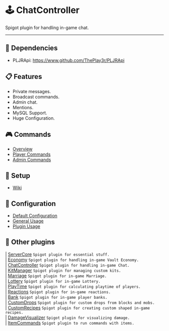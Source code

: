 # 🕹 ChatController
Spigot plugin for handling in-game chat.

----

## 🔧 Dependencies
- PLJRApi: https://www.github.com/ThePlay3r/PLJRApi

## 📋 Features
- Private messages.
- Broadcast commands.
- Admin chat.
- Mentions.
- MySQL Support.
- Huge Configuration.

## 🎮 Commands
- [Overview](https://github.com/ThePlay3r/ChatController/wiki/Commands-And-Permissions#overview)
- [Player Commands](https://github.com/ThePlay3r/ChatController/wiki/Commands-And-Permissions#player-commands)
- [Admin Commands](https://github.com/ThePlay3r/ChatController/wiki/Commands-And-Permissions#admin-commands)

## 🔎 Setup
- [Wiki](https://github.com/ThePlay3r/ChatController/wiki)

## 📁 Configuration
- [Default Configuration](https://github.com/ThePlay3r/ChatController/blob/master/src/main/resources/config.yml)
- [General Usage](https://github.com/ThePlay3r/PLJRApi/wiki#configuration)
- [Plugin Usage](https://github.com/ThePlay3r/ChatController/wiki/Configuration-Usage)

## 📌 Other plugins
| [ServerCore](https://github.com/ThePlay3r/ServerCore) `Spigot plugin for essential stuff.` <br>
| [Economy](https://github.com/ThePlay3r/Economy) `Spigot plugin for handling in-game Vault Economy.` <br>
| [ChatController](https://github.com/ThePlay3r/ChatController) `Spigot plugin for handling in-game Chat.` <br>
| [KitManager](https://github.com/ThePlay3r/KitManager) `Spigot plugin for managing custom kits.` <br>
| [Marriage](https://github.com/ThePlay3r/Marriage) `Spigot plugin for in-game Marriage.` <br>
| [Lottery](https://github.com/ThePlay3r/Lottery) `Spigot plugin for in-game Lottery.` <br>
| [PlayTime](https://github.com/ThePlay3r/PlayTime) `Spigot plugin for calculating playtime of players.` <br>
| [Reactions](https://github.com/ThePlay3r/Reactions) `Spigot plugin for in-game reactions.` <br>
| [Bank](https://github.com/ThePlay3r/Bank) `Spigot plugin for in-game player banks.` <br>
| [CustomDrops](https://github.com/ThePlay3r/CustomDrops) `Spigot plugin for custom drops from blocks and mobs.` <br>
| [CustomRecipes](https://github.com/ThePlay3r/CustomRecipes) `Spigot plugin for creating custom shaped in-game recipes.` <br>
| [DamageVisualizer](https://github.com/ThePlay3r/DamageVisualizer) `Spigot plugin for visualizing damage.` <br>
| [ItemCommands](https://github.com/ThePlay3r/ItemCommands) `Spigot plugin to run commands with items.` <br>

